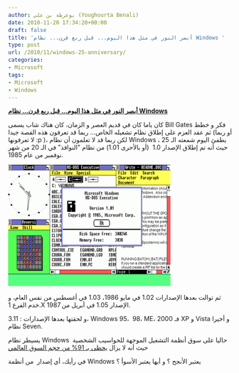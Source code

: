 ```yaml
---
author: يوغرطة بن علي (Youghourta Benali)
date: 2010-11-20 17:34:20+00:00
draft: false
title: 'أبصر النور في مثل هذا اليوم... قبل ربع قرن... نظام Windows '
type: post
url: /2010/11/windows-25-anniversary/
categories:
- Microsoft
tags:
- Microsoft
- Windows
---
```


**[أبصر النور في مثل هذا اليوم... قبل ربع قرن... نظام Windows](https://www.it-scoop.com/2010/11/windows-25-anniversary/)**




كان ياما كان في قديم العصر و الزمان، كان هناك شاب يسمى Bill Gates فكر و خطط ثم عقد العزم على إطلاق نظام تشغيله الخاص... ربما قد تعرفون هذه القصة جيدا (أو ربما لا تعرفونها :p )، لكن ربما قد لا تعلمون أن نظام Windows يطفئ اليوم شمعته الـ 25 ، حيث أنه تم إطلاق الإصدار 1.0  (أو بالأحرى 1.01) من نظام "النوافذ" في الـ 20 من شهر نوفمبر من عام 1985.




[![](Windows1.0.png)
](https://www.it-scoop.com/2010/11/windows-25-anniversary/)


ثم توالت بعدها الإصدارات 1.02 في مايو 1986، 1.03 في أغسطس من نفس العام، و خدم الفرع 1.X الإصدار 1.05 في أبريل من 1987.

و لحقتها بعدها الإصدارات : 3.11، Windows 95،  98، ME، 2000 فـ XP و Vista و أخيرا نظام Seven.

يسيطر نظام Windows  حاليا على سوق أنظمة التشغيل الموجهة للحواسيب الشخصية حيث أنه لا يزال [يحظى بـ 91% من حجم السوق العالمي](https://www.it-scoop.com/2010/09/net-applications-ios-passes-linux/)

في رأيك، أي إصدار  من أنظمة Windows يعتبر الأنجح ؟ و أيها يعتبر الأسوأ ؟
